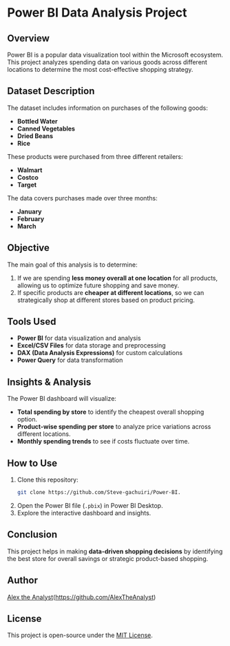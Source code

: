 # Power BI Data Analysis Project

## Overview
Power BI is a popular data visualization tool within the Microsoft ecosystem. This project analyzes spending data on various goods across different locations to determine the most cost-effective shopping strategy.

## Dataset Description
The dataset includes information on purchases of the following goods:
- **Bottled Water**
- **Canned Vegetables**
- **Dried Beans**
- **Rice**

These products were purchased from three different retailers:
- **Walmart**
- **Costco**
- **Target**

The data covers purchases made over three months:
- **January**
- **February**
- **March**

## Objective
The main goal of this analysis is to determine:
1. If we are spending **less money overall at one location** for all products, allowing us to optimize future shopping and save money.
2. If specific products are **cheaper at different locations**, so we can strategically shop at different stores based on product pricing.

## Tools Used
- **Power BI** for data visualization and analysis
- **Excel/CSV Files** for data storage and preprocessing
- **DAX (Data Analysis Expressions)** for custom calculations
- **Power Query** for data transformation

## Insights & Analysis
The Power BI dashboard will visualize:
- **Total spending by store** to identify the cheapest overall shopping option.
- **Product-wise spending per store** to analyze price variations across different locations.
- **Monthly spending trends** to see if costs fluctuate over time.

## How to Use
1. Clone this repository:  
   ```bash
   git clone https://github.com/Steve-gachuiri/Power-BI.
   ```
2. Open the Power BI file (`.pbix`) in Power BI Desktop.
3. Explore the interactive dashboard and insights.

## Conclusion
This project helps in making **data-driven shopping decisions** by identifying the best store for overall savings or strategic product-based shopping.

## Author
[Alex the Analyst](https://www.youtube.com/@AlexTheAnalyst)(https://github.com/AlexTheAnalyst)

## License
This project is open-source under the [MIT License](LICENSE).
